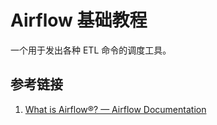 # Airflow 基础教程

一个用于发出各种 ETL 命令的调度工具。
## 参考链接

1. [What is Airflow®? — Airflow Documentation](https://airflow.apache.org/docs/apache-airflow/stable/index.html)